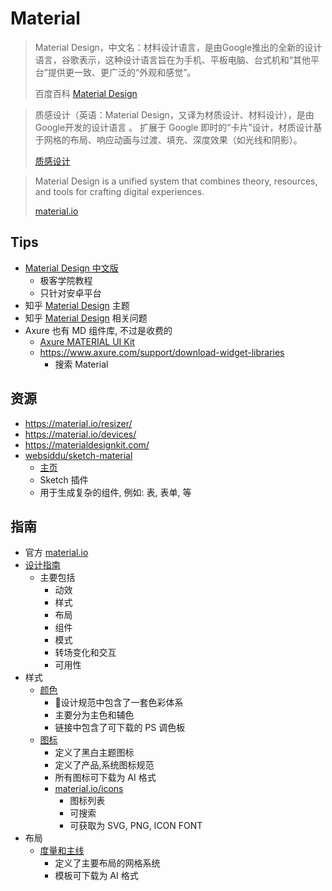 # Material


> Material Design，中文名：材料设计语言，是由Google推出的全新的设计语言，谷歌表示，这种设计语言旨在为手机、平板电脑、台式机和“其他平台”提供更一致、更广泛的“外观和感觉”。
>
> 百度百科 [Material Design](https://baike.baidu.com/item/Material%20Design)


> 质感设计（英语：Material Design，又译为材质设计、材料设计），是由Google开发的设计语言 。
> 扩展于 Google 即时的“卡片”设计，材质设计基于网格的布局、响应动画与过渡、填充、深度效果（如光线和阴影）。
>
> [质感设计](https://zh.wikipedia.org/wiki/质感设计)

> Material Design is a unified system that combines theory, resources, and tools for crafting digital experiences.
>
> [material.io](https://material.io/)

## Tips
* [Material Design 中文版](http://wiki.jikexueyuan.com/project/material-design/material-design-intro/introduction.html)
  * 极客学院教程
  * 只针对安卓平台
* 知乎 [Material Design](https://www.zhihu.com/topic/20005114/hot) 主题
* 知乎 [Material Design](https://www.zhihu.com/search?q=material%20design&type=content) 相关问题
* Axure 也有 MD 组件库, 不过是收费的
  * [Axure MATERIAL UI Kit](http://wearebridge.co/ux-tools/Axure-MATERIAL-UI-Kit/home.html)
  * https://www.axure.com/support/download-widget-libraries
    * 搜索 Material

## 资源
* https://material.io/resizer/
* https://material.io/devices/
* https://materialdesignkit.com/
* [websiddu/sketch-material](https://github.com/websiddu/sketch-material)
  * [主页](https://websiddu.github.io/sketch-material/)
  * Sketch 插件
  * 用于生成复杂的组件, 例如: 表, 表单, 等
## 指南

* 官方 [material.io](https://material.io/)
* [设计指南](https://material.io/guidelines)
  * 主要包括
    * 动效
    * 样式
    * 布局
    * 组件
    * 模式
    * 转场变化和交互
    * 可用性
* 样式
  * [颜色](https://material.io/guidelines/style/color.html) 
    * 设计规范中包含了一套色彩体系
    * 主要分为主色和辅色
    * 链接中包含了可下载的 PS 调色板
  * [图标](https://material.io/guidelines/style/icons.html)
    * 定义了黑白主题图标
    * 定义了产品,系统图标规范
    * 所有图标可下载为 AI 格式
    * [material.io/icons](https://material.io/icons/)
      * 图标列表
      * 可搜索
      * 可获取为 SVG, PNG, ICON FONT
* 布局
  * [度量和主线](https://material.io/guidelines/layout/metrics-keylines.html)
    * 定义了主要布局的网格系统
    * 模板可下载为 AI 格式


